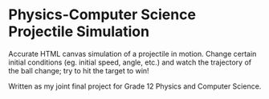 # Physics-Computer Science Projectile Simulation

Accurate HTML canvas simulation of a projectile in motion. 
Change certain initial conditions (eg. initial speed, angle, etc.) and watch the trajectory of the ball change; try to hit the target to win!

Written as my joint final project for Grade 12 Physics and Computer Science. 



